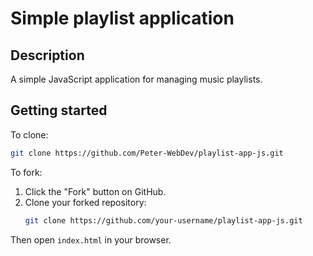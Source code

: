 # Simple playlist application

## Description

A simple JavaScript application for managing music playlists.

## Getting started

To clone:

```sh
git clone https://github.com/Peter-WebDev/playlist-app-js.git
```

To fork:

1. Click the "Fork" button on GitHub.
2. Clone your forked repository:
   ```sh
   git clone https://github.com/your-username/playlist-app-js.git
   ```

Then open `index.html` in your browser.
